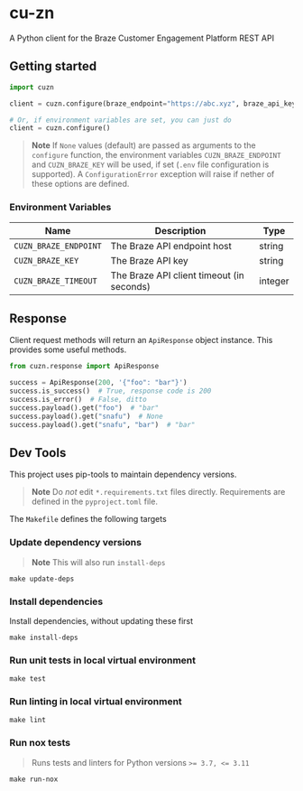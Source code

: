 # cu-zn
A Python client for the Braze Customer Engagement Platform REST API

## Getting started
```python
import cuzn

client = cuzn.configure(braze_endpoint="https://abc.xyz", braze_api_key="foobar")

# Or, if environment variables are set, you can just do
client = cuzn.configure()
```

> **Note**
> If `None` values (default) are passed as arguments to the `configure` function, the
> environment variables `CUZN_BRAZE_ENDPOINT` and `CUZN_BRAZE_KEY` will be used, if
> set (`.env` file configuration is supported). A `ConfigurationError` exception will
> raise if nether of these options are defined.

### Environment Variables
| Name | Description | Type |
| ---- | ----------- | ---- |
| `CUZN_BRAZE_ENDPOINT` | The Braze API endpoint host | string |
| `CUZN_BRAZE_KEY` | The Braze API key | string |
| `CUZN_BRAZE_TIMEOUT` | The Braze API client timeout (in seconds) | integer |

## Response
Client request methods will return an `ApiResponse` object instance. This provides some useful methods.
```python
from cuzn.response import ApiResponse

success = ApiResponse(200, '{"foo": "bar"}')
success.is_success()  # True, response code is 200
success.is_error()  # False, ditto
success.payload().get("foo")  # "bar"
success.payload().get("snafu")  # None
success.payload().get("snafu", "bar")  # "bar"
```

## Dev Tools
This project uses pip-tools to maintain dependency versions.

> **Note**
> Do _not_ edit `*.requirements.txt` files directly. Requirements are defined in the `pyproject.toml` file.

The `Makefile` defines the following targets
### Update dependency versions

> **Note**
> This will also run `install-deps`

```shell
make update-deps
```

### Install dependencies
Install dependencies, without updating these first
```shell
make install-deps
```

### Run unit tests in local virtual environment
```shell
make test
```

### Run linting in local virtual environment
```shell
make lint
```

### Run nox tests

> Runs tests and linters for Python versions `>= 3.7, <= 3.11`

```shell
make run-nox
```
